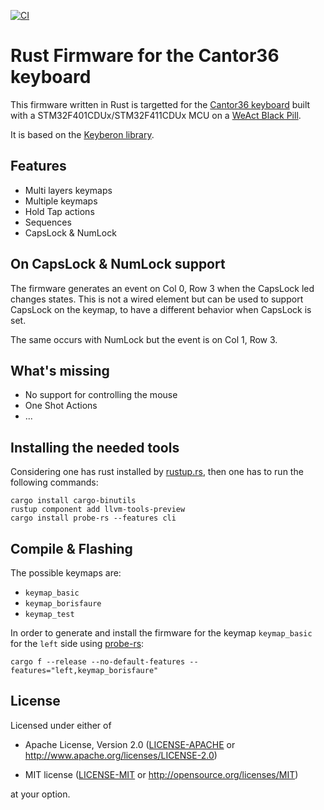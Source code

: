[![CI](https://github.com/borisfaure/cantor36-rs/actions/workflows/ci.yml/badge.svg?branch=main)](https://github.com/borisfaure/cantor36-rs/actions/workflows/ci.yml)

# Rust Firmware for the Cantor36 keyboard

This firmware written in Rust is targetted for the
[Cantor36 keyboard](https://github.com/borisfaure/cantor36) built with a
STM32F401CDUx/STM32F411CDUx MCU on a [WeAct Black Pill](https://stm32-base.org/boards/STM32F411CEU6-WeAct-Black-Pill-V2.0.html).

It is based on the [Keyberon library](https://github.com/TeXitoi/keyberon).

## Features

- Multi layers keymaps
- Multiple keymaps
- Hold Tap actions
- Sequences
- CapsLock & NumLock

## On CapsLock & NumLock support

The firmware generates an event on Col 0, Row 3 when the CapsLock led changes
states.  This is not a wired element but can be used to support CapsLock on
the keymap, to have a different behavior when CapsLock is set.

The same occurs with NumLock but the event is on Col 1, Row 3.

## What's missing

- No support for controlling the mouse
- One Shot Actions
- ...


## Installing the needed tools

Considering one has rust installed by [rustup.rs](https://rustup.rs), then
one has to run the following commands:

```shell
cargo install cargo-binutils
rustup component add llvm-tools-preview
cargo install probe-rs --features cli
```

## Compile & Flashing

The possible keymaps are:

- `keymap_basic`
- `keymap_borisfaure`
- `keymap_test`


In order to generate and install the firmware for the keymap `keymap_basic`
for the `left` side using [probe-rs](https://probe.rs/):

```shell
cargo f --release --no-default-features --features="left,keymap_borisfaure"
```

## License

Licensed under either of

- Apache License, Version 2.0 ([LICENSE-APACHE](LICENSE-APACHE) or
  http://www.apache.org/licenses/LICENSE-2.0)

- MIT license ([LICENSE-MIT](LICENSE-MIT) or http://opensource.org/licenses/MIT)

at your option.

